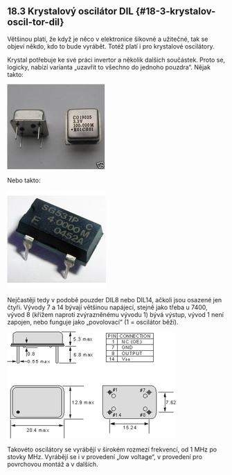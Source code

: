 ## 18.3 Krystalový oscilátor DIL {#18-3-krystalov-oscil-tor-dil}

Většinou platí, že když je něco v elektronice šikovné a užitečné, tak se objeví někdo, kdo to bude vyrábět. Totéž platí i pro krystalové oscilátory.

Krystal potřebuje ke své práci invertor a několik dalších součástek. Proto se, logicky, nabízí varianta „uzavřít to všechno do jednoho pouzdra“. Nějak takto:

![211-2.jpeg](images/00008.jpeg)

Nebo takto:

![212-1.jpeg](images/00154.jpeg)

Nejčastěji tedy v podobě pouzder DIL8 nebo DIL14, ačkoli jsou osazené jen čtyři. Vývody 7 a 14 bývají většinou napájecí, stejně jako třeba u 7400, vývod 8 (křížem naproti zvýrazněnému vývodu 1) bývá výstup, vývod 1 není zapojen, nebo funguje jako „povolovací“ (1 = oscilátor běží).

![212-2.png](images/000028.png)

Takovéto oscilátory se vyrábějí v širokém rozmezí frekvencí, od 1 MHz po stovky MHz. Vyrábějí se i v provedení „low voltage“, v provedení pro povrchovou montáž a v dalších.